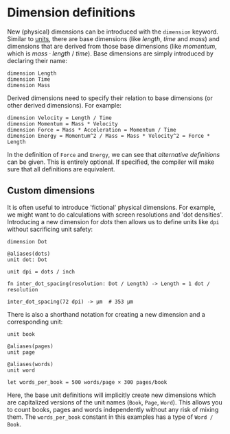 # Dimension definitions

New (physical) dimensions can be introduced with the `dimension` keyword. Similar to [units](./unit-definitions.md), there are base dimensions (like *length*, *time* and *mass*) and dimensions that are derived from those base dimensions (like *momentum*, which is *mass* · *length* / *time*). Base dimensions are simply introduced by declaring their name:
``` numbat
dimension Length
dimension Time
dimension Mass
```
Derived dimensions need to specify their relation to base dimensions (or other derived dimensions). For example:
``` numbat
dimension Velocity = Length / Time
dimension Momentum = Mass * Velocity
dimension Force = Mass * Acceleration = Momentum / Time
dimension Energy = Momentum^2 / Mass = Mass * Velocity^2 = Force * Length
```
In the definition of `Force` and `Energy`, we can see that *alternative definitions* can be given. This is entirely optional. If specified, the compiler will make sure that all definitions are equivalent.

## Custom dimensions

It is often useful to introduce 'fictional' physical dimensions. For example, we might want to do calculations with
screen resolutions and 'dot densities'. Introducing a new dimension for *dots* then allows us to define units like `dpi` without sacrificing unit safety:
``` numbat
dimension Dot

@aliases(dots)
unit dot: Dot

unit dpi = dots / inch

fn inter_dot_spacing(resolution: Dot / Length) -> Length = 1 dot / resolution

inter_dot_spacing(72 dpi) -> µm  # 353 µm
```

There is also a shorthand notation for creating a new dimension and a corresponding
unit:

``` numbat
unit book

@aliases(pages)
unit page

@aliases(words)
unit word

let words_per_book = 500 words/page × 300 pages/book
```

Here, the base unit definitions will implicitly create new dimensions which are capitalized
versions of the unit names (`Book`, `Page`, `Word`). This allows you to count books, pages
and words independently without any risk of mixing them. The `words_per_book` constant in this
examples has a type of `Word / Book`.
